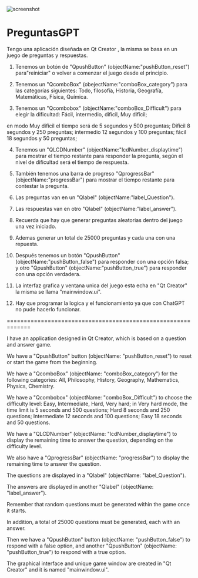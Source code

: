 ![screenshot](https://user-images.githubusercontent.com/4615556/229650763-2db62ad7-6a61-4357-b4ab-78c95b74e878.png)

# PreguntasGPT
Tengo una aplicación diseñada en Qt Creator , la misma se basa en un juego de preguntas y respuestas.

1. Tenemos un botón de "QpushButton" (objectName:"pushButton_reset") para"reiniciar" o volver a comenzar el juego desde el principio.

2. Tenemos un "QcomboBox" (obejectName:"comboBox_category") para las categorías siguientes:
Todo, filosofía, Historia, Geografía, Matemáticas, Física, Química.


3. Tenemos un  "Qcombobox" (objectName:"comboBox_Difficult") para elegir la dificultad: Fácil, intermedio, difícil, Muy difícil;

 en modo Muy difícil el tiempo será de 5 segundos y 500 preguntas;
 Difícil 8 segundos y 250 preguntas;
 intermedio 12 segundos y 100 preguntas;
 fácil 18 segundos y 50 preguntas;

4. Tenemos un "QLCDNumber" (objectName:"lcdNumber_displaytime") para mostrar el tiempo restante para responder la pregunta, según el nivel de dificultad será el tiempo de respuesta.

5. También tenemos una barra de progreso "QprogressBar" (objectName:"progressBar") para mostrar el tiempo restante para contestar la pregunta.

6. Las preguntas van en un "Qlabel" (objectName:"label_Question").

7. Las respuestas van en otro "Qlabel" (objectName:"label_answer").

8. Recuerda que hay que generar preguntas aleatorias dentro del juego una vez iniciado.

9. Ademas generar un total de 25000 preguntas y cada una con una repuesta.

10. Después tenemos un botón "QpushButton" (objectName:"pushButton_false")  para responder con una opción falsa;
 y otro "QpushButton" (objectName:"pushButton_true") para responder con una opción verdadera.

10. La interfaz grafica y ventana unica del juego esta echa en "Qt Creator" la misma se llama "mainwindow.ui".

11. Hay que programar la logica y el funcionamiento ya que con ChatGPT no pude hacerlo funcionar.

=============================================================

I have an application designed in Qt Creator, which is based on a question and answer game.

We have a "QpushButton" button (objectName: "pushButton_reset") to reset or start the game from the beginning.

We have a "QcomboBox" (objectName: "comboBox_category") for the following categories: All, Philosophy, History, Geography, Mathematics, Physics, Chemistry.

We have a "Qcombobox" (objectName: "comboBox_Difficult") to choose the difficulty level: Easy, Intermediate, Hard, Very hard; in Very hard mode, the time limit is 5 seconds and 500 questions; Hard 8 seconds and 250 questions; Intermediate 12 seconds and 100 questions; Easy 18 seconds and 50 questions.

We have a "QLCDNumber" (objectName: "lcdNumber_displaytime") to display the remaining time to answer the question, depending on the difficulty level.

We also have a "QprogressBar" (objectName: "progressBar") to display the remaining time to answer the question.

The questions are displayed in a "Qlabel" (objectName: "label_Question").

The answers are displayed in another "Qlabel" (objectName: "label_answer").

Remember that random questions must be generated within the game once it starts.

In addition, a total of 25000 questions must be generated, each with an answer.

Then we have a "QpushButton" button (objectName: "pushButton_false") to respond with a false option, and another "QpushButton" (objectName: "pushButton_true") to respond with a true option.

The graphical interface and unique game window are created in "Qt Creator" and it is named "mainwindow.ui".
